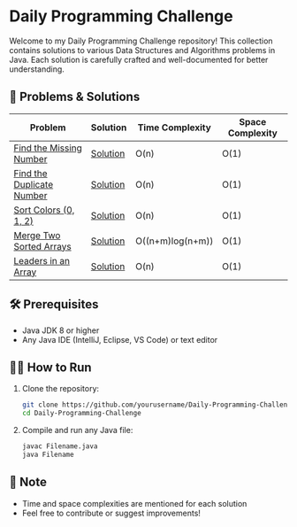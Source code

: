 # Daily Programming Challenge

Welcome to my Daily Programming Challenge repository! This collection contains solutions to various Data Structures and Algorithms problems in Java. Each solution is carefully crafted and well-documented for better understanding.

## 🚀 Problems & Solutions

| Problem | Solution | Time Complexity | Space Complexity |
|---------|----------|-----------------|------------------|
| [Find the Missing Number](https://leetcode.com/problems/missing-number/) | [Solution](FindMissingNumber.java) | O(n) | O(1) |
| [Find the Duplicate Number](https://leetcode.com/problems/find-the-duplicate-number/) | [Solution](FindDuplicateNumber.java) | O(n) | O(1) |
| [Sort Colors (0, 1, 2)](https://leetcode.com/problems/sort-colors/) | [Solution](Sort012.java) | O(n) | O(1) |
| [Merge Two Sorted Arrays](https://www.geeksforgeeks.org/merge-two-sorted-arrays-o1-extra-space/) | [Solution](MergeTwoSortedArrays.java) | O((n+m)log(n+m)) | O(1) |
| [Leaders in an Array](https://www.geeksforgeeks.org/leaders-in-an-array/) | [Solution](LeadersInArray.java) | O(n) | O(1) |

## 🛠️ Prerequisites

- Java JDK 8 or higher
- Any Java IDE (IntelliJ, Eclipse, VS Code) or text editor

## 🏃‍♂️ How to Run

1. Clone the repository:
   ```bash
   git clone https://github.com/yourusername/Daily-Programming-Challenge.git
   cd Daily-Programming-Challenge
   ```

2. Compile and run any Java file:
   ```bash
   javac Filename.java
   java Filename
   ```

## 📝 Note

* Time and space complexities are mentioned for each solution
* Feel free to contribute or suggest improvements!

